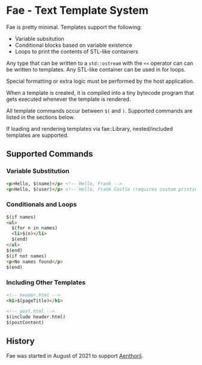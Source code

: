 # Fae - Text Template System

Fae is pretty minimal. Templates support the following:

* Variable subsitution
* Conditional blocks based on variable existence
* Loops to print the contents of STL-like containers

Any type that can be written to a `std::ostream` with the `<<` operator can can
be written to templates. Any STL-like container can be used in for loops.

Special formatting or extra logic must be performed by the host application.

When a template is created, it is compiled into a tiny bytecode program that
gets executed whenever the template is rendered.

All template commands occur between `$(` and `)`. Supported commands are listed
in the sections below.

If loading and rendering templates via fae::Library, nested/included templates
are supported.

## Supported Commands

### Variable Substitution

```html
<p>Hello, $(name)</p> <!-- Hello, Frank -->
<p>Hello, $(user)</p> <!-- Hello, Frank Castle (requires custom printing method for typeof(user)) -->
```

### Conditionals and Loops

```html
$(if names)
<ul>
  $(for n in names)
  <li>$(n)</li>
  $(end)
</ul>
$(end)
$(if not names)
<p>No names found</p>
$(end)
```

### Including Other Templates

```html
<!-- header.html -->
<h1>$(pageTitle)</h1>
```

```html
<!-- post.html -->
$(include header.html)
$(postContent)
```

## History

Fae was started in August of 2021 to support [Aenthoril](https://aenthoril.com).
